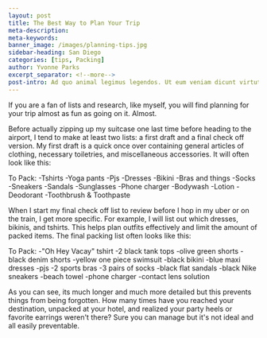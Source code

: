 ```yaml
---
layout: post
title: The Best Way to Plan Your Trip
meta-description:
meta-keywords:
banner_image: /images/planning-tips.jpg
sidebar-heading: San Diego
categories: [tips, Packing]
author: Yvonne Parks
excerpt_separator: <!--more-->
post-intro: Ad quo animal legimus legendos. Ut eum veniam dicunt virtute, an noster voluptua convenire mei. At sed tollit scaevola, an maiorum repudiare per. Mei epicuri apeirian ne, usu iisque aliquam praesent ad, omnes ullamcorper in pri. Vitae quaeque mea cu. Mei quot laoreet laboramus eu, cu propriae patrioque maiestatis vel. Ad quo animal legimus legendos. Ut eum veniam dicunt virtute, an noster voluptua convenire mei. At sed tollit scaevola, an maiorum repudiare per. Mei epicuri apeirian ne, usu iisque aliquam praesent ad, omnes ullamcorper in pri. Vitae quaeque mea cu. Mei quot laoreet laboramus eu, cu propriae patrioque maiestatis vel.
---
```


If you are a fan of lists and research, like myself, you will find planning for your trip almost as fun as going on it. Almost.

Before actually zipping up my suitcase one last time before heading to the airport, I tend to make at least two lists: a first draft and a final check off version. My first draft is a quick once over containing general articles of clothing, necessary toiletries, and miscellaneous accessories. It will often look like this:

To Pack:
-Tshirts
-Yoga pants
-Pjs
-Dresses
-Bikini
-Bras and things
-Socks
-Sneakers
-Sandals
-Sunglasses
-Phone charger
-Bodywash
-Lotion
-Deodorant
-Toothbrush & Toothpaste

When I start my final check off list to review before I hop in my uber or on the train, I get more specific. For example, I will list out which dresses, bikinis, and tshirts. This helps plan outfits effectively and limit the amount of packed items. The final packing list often looks like this:

To Pack:
-"Oh Hey Vacay" tshirt
-2 black tank tops
-olive green shorts
-black denim shorts
-yellow one piece swimsuit
-black bikini
-blue maxi dresses
-pjs
-2 sports bras
-3 pairs of socks
-black flat sandals
-black Nike sneakers
-beach towel
-phone charger
-contact lens solution

As you can see, its much longer and much more detailed but this prevents things from being forgotten. How many times have you reached your destination, unpacked at your hotel, and realized your party heels or favorite earrings weren't there? Sure you can manage but it's not ideal and all easily preventable.
